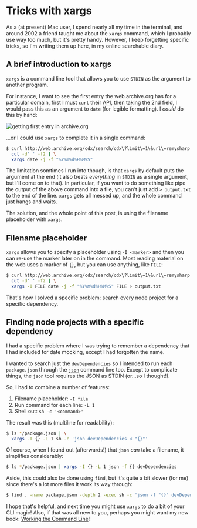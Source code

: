 # Tricks with xargs

As a (at present) Mac user, I spend nearly all my time in the terminal, and around 2002 a friend taught me about the `xargs` command, which I probably use way too much, but it's pretty handy. However, I keep forgetting specific tricks, so I'm writing them up here, in my online searchable diary.

<!--more-->

## A brief introduction to xargs

`xargs` is a command line tool that allows you to use `STDIN` as the argument to another program.

For instance, I want to see the first entry the web.archive.org has for a particular domain, first I must `curl` their [API](http://web.archive.org/cdx/search/cdx?limit=1&url=remysharp.com), then taking the 2nd field, I would pass this as an argument to `date` (for legible formatting). I _could_ do this by hand:

![getting first entry in archive.org](/images/xargs-without.png)

…or I could use `xargs` to complete it in a single command:

```sh
$ curl http://web.archive.org/cdx/search/cdx\?limit\=1\&url\=remysharp.com | \
  cut -d' ' -f2 | \
  xargs date -j -f "%Y%m%d%H%M%S"
```

The limitation somtimes I run into though, is that `xargs` by default puts the argument at the end (it also treats *everything* in `STDIN` as a single argument, but I'll come on to that). In particular, if you want to do something like pipe the output of the above command into a file, you can't just add `> output.txt` to the end of the line. `xargs` gets all messed up, and the whole command just hangs and waits.

The solution, and the whole point of this post, is using the filename placeholder with `xargs`.

## Filename placeholder

`xargs` allows you to specify a placeholder using `-I <marker>` and then you can re-use the marker later on in the command. Most reading material on the web uses a marker of `{}`, but you can use anything, like `FILE`:

```sh
$ curl http://web.archive.org/cdx/search/cdx\?limit\=1\&url\=remysharp.com | \
  cut -d' ' -f2 | \
  xargs -I FILE date -j -f "%Y%m%d%H%M%S" FILE > output.txt
```

That's how I solved a specific problem: search every node project for a specific dependency.

## Finding node projects with a specific dependency

I had a specific problem where I was trying to remember a dependency that I had included for date mocking, except I had forgotten the name.

I wanted to search just the `devDependencies` so I intended to run each `package.json` through the [`json`](https://github.com/trentm/json) command line too. Except to complicate things, the `json` tool requires the JSON as STDIN (or…so I thought!).

So, I had to combine a number of features:

1. Filename placeholder: `-I file`
2. Run command for each line: `-L 1`
3. Shell out: `sh -c '<command>'`

The result was this (multiline for readability):

```sh
$ ls */package.json | \
  xargs -I {} -L 1 sh -c 'json devDependencies < "{}"'
```

Of course, when I found out (afterwards!) that `json` _can_ take a filename, it simplifies considerably:

```bash
$ ls */package.json | xargs -I {} -L 1 json -f {} devDependencies
```

Aside, this could also be done using `find`, but it's quite a bit slower (for me) since there's a lot more files it work its way through:

```bash
$ find . -name package.json -depth 2 -exec sh -c 'json -f "{}" devDependencies'  \;
```

I hope that's helpful, and next time you might use `xargs` to do a bit of your CLI magic! Also, if that was all new to you, perhaps you might want my new book: [Working the Command Line](/cli-book)!
